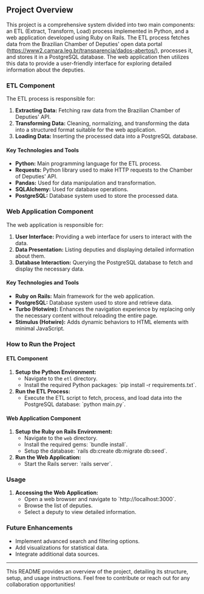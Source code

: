 ## Project Overview

This project is a comprehensive system divided into two main components: an ETL (Extract, Transform, Load) process implemented in Python, and a web application developed using Ruby on Rails. The ETL process fetches data from the Brazilian Chamber of Deputies' open data portal (https://www2.camara.leg.br/transparencia/dados-abertos/), processes it, and stores it in a PostgreSQL database. The web application then utilizes this data to provide a user-friendly interface for exploring detailed information about the deputies.

### ETL Component

The ETL process is responsible for:
1. **Extracting Data:** Fetching raw data from the Brazilian Chamber of Deputies' API.
2. **Transforming Data:** Cleaning, normalizing, and transforming the data into a structured format suitable for the web application.
3. **Loading Data:** Inserting the processed data into a PostgreSQL database.

#### Key Technologies and Tools
- **Python:** Main programming language for the ETL process.
- **Requests:** Python library used to make HTTP requests to the Chamber of Deputies' API.
- **Pandas:** Used for data manipulation and transformation.
- **SQLAlchemy:** Used for database operations.
- **PostgreSQL:** Database system used to store the processed data.

### Web Application Component

The web application is responsible for:
1. **User Interface:** Providing a web interface for users to interact with the data.
2. **Data Presentation:** Listing deputies and displaying detailed information about them.
3. **Database Interaction:** Querying the PostgreSQL database to fetch and display the necessary data.

#### Key Technologies and Tools
- **Ruby on Rails:** Main framework for the web application.
- **PostgreSQL:** Database system used to store and retrieve data.
- **Turbo (Hotwire):** Enhances the navigation experience by replacing only the necessary content without reloading the entire page.
- **Stimulus (Hotwire):** Adds dynamic behaviors to HTML elements with minimal JavaScript.

### How to Run the Project

#### ETL Component
1. **Setup the Python Environment:**
   - Navigate to the `etl` directory.
   - Install the required Python packages: \`pip install -r requirements.txt\`.
2. **Run the ETL Process:**
   - Execute the ETL script to fetch, process, and load data into the PostgreSQL database: \`python main.py\`.

#### Web Application Component
1. **Setup the Ruby on Rails Environment:**
   - Navigate to the `web` directory.
   - Install the required gems: \`bundle install\`.
   - Setup the database: \`rails db:create db:migrate db:seed\`.
2. **Run the Web Application:**
   - Start the Rails server: \`rails server\`.

### Usage

1. **Accessing the Web Application:**
   - Open a web browser and navigate to \`http://localhost:3000\`.
   - Browse the list of deputies.
   - Select a deputy to view detailed information.

### Future Enhancements

- Implement advanced search and filtering options.
- Add visualizations for statistical data.
- Integrate additional data sources.

---

This README provides an overview of the project, detailing its structure, setup, and usage instructions. Feel free to contribute or reach out for any collaboration opportunities!
